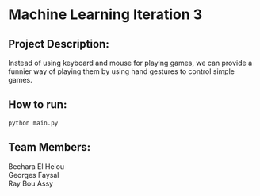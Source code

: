 # Machine Learning Iteration 3

## Project Description:

Instead of using keyboard and mouse for playing games, we can provide a funnier way of playing them by using hand gestures to control simple games.

## How to run:

```
python main.py
```

## Team Members:

Bechara El Helou\
Georges Faysal\
Ray Bou Assy